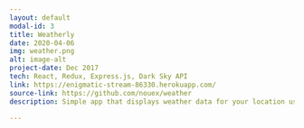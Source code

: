 ```yaml
---
layout: default
modal-id: 3
title: Weatherly
date: 2020-04-06
img: weather.png
alt: image-alt
project-date: Dec 2017
tech: React, Redux, Express.js, Dark Sky API
link: https://enigmatic-stream-86330.herokuapp.com/
source-link: https://github.com/nouex/weather
description: Simple app that displays weather data for your location using the Geolocation API.

---
```


